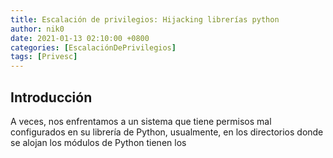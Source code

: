```yaml
---
title: Escalación de privilegios: Hijacking librerías python
author: nik0
date: 2021-01-13 02:10:00 +0800
categories: [EscalaciónDePrivilegios]
tags: [Privesc]
---
```


## Introducción

A veces, nos enfrentamos a un sistema que tiene permisos mal configurados en su librería de Python, usualmente, en los directorios donde se alojan los módulos de Python tienen los

